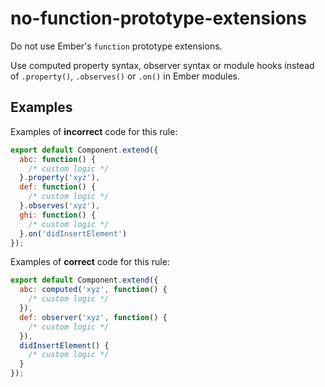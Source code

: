 # no-function-prototype-extensions

Do not use Ember's `function` prototype extensions.

Use computed property syntax, observer syntax or module hooks instead of `.property()`, `.observes()` or `.on()` in Ember modules.

## Examples

Examples of **incorrect** code for this rule:

```javascript
export default Component.extend({
  abc: function() {
    /* custom logic */
  }.property('xyz'),
  def: function() {
    /* custom logic */
  }.observes('xyz'),
  ghi: function() {
    /* custom logic */
  }.on('didInsertElement')
});
```

Examples of **correct** code for this rule:

```js
export default Component.extend({
  abc: computed('xyz', function() {
    /* custom logic */
  }),
  def: observer('xyz', function() {
    /* custom logic */
  }),
  didInsertElement() {
    /* custom logic */
  }
});
```
